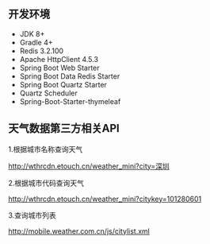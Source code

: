 ## 开发环境 ##
* JDK 8+
* Gradle 4+
* Redis 3.2.100
* Apache HttpClient 4.5.3
* Spring Boot Web Starter
* Spring Boot Data Redis Starter
* Spring Boot Quartz Starter
* Quartz Scheduler
* Spring-Boot-Starter-thymeleaf
## 天气数据第三方相关API ##
1.根据城市名称查询天气

http://wthrcdn.etouch.cn/weather_mini?city=深圳

2.根据城市代码查询天气

http://wthrcdn.etouch.cn/weather_mini?citykey=101280601

3.查询城市列表

http://mobile.weather.com.cn/js/citylist.xml